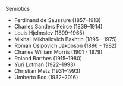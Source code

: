 Semiotics

- Ferdinand de Saussure (1857–1913)
- Charles Sanders Peirce (1839–1914)
- Louis Hjelmslev (1899–1965)
- Mikhail Mikhailovich Bakhtin (1895 - 1975)
- Roman Osipovich Jakobson (1896 - 1982)
- Charles William Morris (1901 - 1979)
- Roland Barthes (1915–1980)
- Yuri Lotman (1922–1993)
- Christian Metz (1931–1993)
- Umberto Eco (1932–2016)

